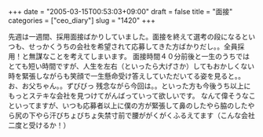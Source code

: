 +++
date = "2005-03-15T00:53:03+09:00"
draft = false
title = "面接"
categories = ["ceo_diary"]
slug = "1420"
+++

先週は一週間、採用面接ばかりしていました。面接を終えて選考の段になるといつも、せっかくうちの会社を希望されて応募してきた方ばかりだし。。全員採用！と無謀なことを考えてしまいます。
面接時間４０分前後と一生のうちではとても短い時間ですが、人生を左右（といったら大げさか）してもおかしくない時を緊張しながらも笑顔で一生懸命受け答えしていただいてる姿を見ると。。お、お父ちゃん。。ずびびっ
残念ながら今回は。。といった方も今後うち以上にもっとステキな会社を見つけてがんばっていって欲しいです。
なんて偉そうなこといってますが、いつも応募者以上に僕の方が緊張して鼻のしたやら脇のしたやら尻の下やら汗びちょびちょ失禁寸前で腰ががくがくふるえてます（こんな会社二度と受けるか！）
